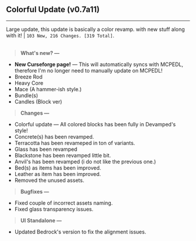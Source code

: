 ## **Colorful Update (v0.7a11)**
---
Large update, this update is basically a color revamp. with new stuff along with it! | `103 New, 216 Changes. [319 Total]`.
<br><br>
> **What's new? —**
- **New Curseforge page!** — This will automatically syncs with MCPEDL, therefore I'm no longer need to manually update on MCPEDL!
- Breeze Rod
- Heavy Core
- Mace (A hammer-ish style.)
- Bundle(s)
- Candles (Block ver)

> **Changes —**
- Colorful update — All colored blocks has been fully in Devamped's style!
- Concrete(s) has been revamped.
- Terracotta has been revameped in ton of variants.
- Glass has been revamped
- Blackstone has been revamped little bit.
- Anvil's has been revamped (i do not like the previous one.)
- Bed(s) as items has been improved.
- Leather as item has been improved.
- Removed the unused assets.

> **Bugfixes —**
- Fixed couple of incorrect assets naming.
- Fixed glass transparency issues.

> **UI Standalone —**
- Updated Bedrock's version to fix the alignment issues.
